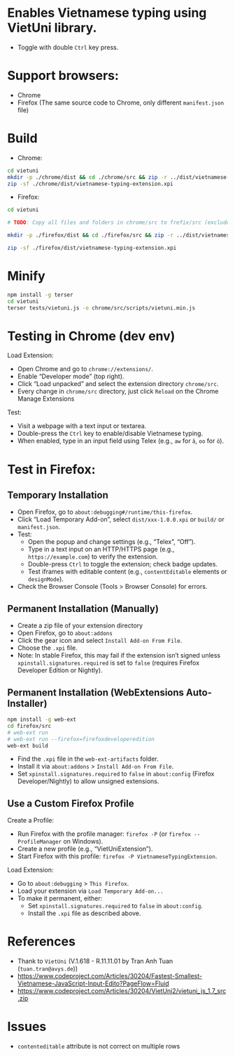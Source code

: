 # Enables Vietnamese typing using VietUni library.

- Toggle with double `Ctrl` key press.

# Support browsers:

- Chrome
- Firefox (The same source code to Chrome, only different `manifest.json` file)

# Build

- Chrome:

```sh
cd vietuni
mkdir -p ./chrome/dist && cd ./chrome/src && zip -r ../dist/vietnamese-typing-extension.xpi ./* && cd ../../
zip -sf ./chrome/dist/vietnamese-typing-extension.xpi
```

- Firefox:

```sh
cd vietuni

# TODO: Copy all files and folders in chrome/src to frefix/src (exclude the chrome/src/manifest.json)

mkdir -p ./firefox/dist && cd ./firefox/src && zip -r ../dist/vietnamese-typing-extension.xpi ./* && cd ../../

zip -sf ./firefox/dist/vietnamese-typing-extension.xpi
```

# Minify

```sh
npm install -g terser
cd vietuni
terser tests/vietuni.js -o chrome/src/scripts/vietuni.min.js
```

# Testing in Chrome (dev env)

Load Extension:

- Open Chrome and go to `chrome://extensions/`.
- Enable “Developer mode” (top right).
- Click “Load unpacked” and select the extension directory `chrome/src`.
- Every change in `chrome/src` directory, just click `Reload` on the Chrome Manage Extensions

Test:

- Visit a webpage with a text input or textarea.
- Double-press the `Ctrl` key to enable/disable Vietnamese typing.
- When enabled, type in an input field using Telex (e.g., `aw` for `ă`, `oo` for `ô`).

# Test in Firefox:

## Temporary Installation

- Open Firefox, go to `about:debugging#/runtime/this-firefox`.
- Click “Load Temporary Add-on”, select `dist/xxx-1.0.0.xpi` or `build/` or `manifest.json`.
- Test:
    + Open the popup and change settings (e.g., “Telex”, “Off”).
    + Type in a text input on an HTTP/HTTPS page (e.g., `https://example.com`) to verify the extension.
    + Double-press `Ctrl` to toggle the extension; check badge updates.
    + Test iframes with editable content (e.g., `contentEditable` elements or `designMode`).
- Check the Browser Console (Tools > Browser Console) for errors.

## Permanent Installation (Manually)

- Create a zip file of your extension directory
- Open Firefox, go to `about:addons`
- Click the gear icon and select `Install Add-on From File`.
- Choose the `.xpi` file.
- Note: In stable Firefox, this may fail if the extension isn’t signed unless `xpinstall.signatures.required` is set to `false` (requires Firefox Developer Edition or Nightly).

## Permanent Installation (WebExtensions Auto-Installer)

```sh
npm install -g web-ext
cd firefox/src
# web-ext run
# web-ext run --firefox=firefoxdeveloperedition
web-ext build
```

- Find the `.xpi` file in the `web-ext-artifacts` folder.
- Install it via `about:addons` > `Install Add-on From File`.
- Set `xpinstall.signatures.required` to `false` in `about:config` (Firefox Developer/Nightly) to allow unsigned extensions.

## Use a Custom Firefox Profile

Create a Profile:

- Run Firefox with the profile manager: `firefox -P` (or `firefox --ProfileManager` on Windows).
- Create a new profile (e.g., “VietUniExtension”).
- Start Firefox with this profile: `firefox -P VietnameseTypingExtension`.

Load Extension:

- Go to `about:debugging` > `This Firefox`.
- Load your extension via `Load Temporary Add-on...`
- To make it permanent, either:
    + Set `xpinstall.signatures.required` to `false` in `about:config`.
    + Install the `.xpi` file as described above.

# References

- Thank to `VietUni` (V.1.618 - R.11.11.01 by Tran Anh Tuan (`tuan.tran@avys.de`))
- https://www.codeproject.com/Articles/30204/Fastest-Smallest-Vietnamese-JavaScript-Input-Edito?PageFlow=Fluid
- https://www.codeproject.com/Articles/30204/VietUni2/vietuni_js_1.7_src.zip

# Issues

- `contenteditable` attribute is not correct on multiple rows
